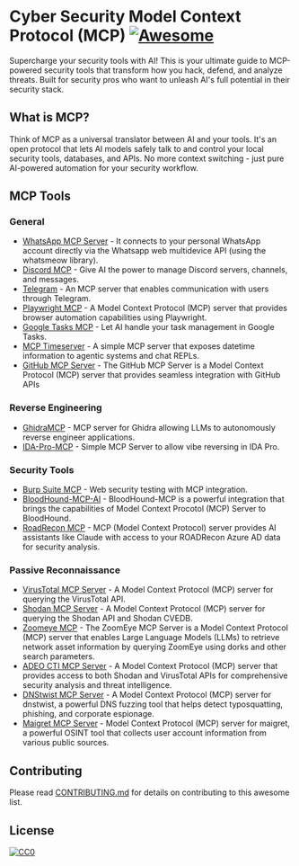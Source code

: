 # Cyber Security Model Context Protocol (MCP) [![Awesome](https://awesome.re/badge.svg)](https://awesome.re)
Supercharge your security tools with AI! This is your ultimate guide to MCP-powered security tools that transform how you hack, defend, and analyze threats. Built for security pros who want to unleash AI's full potential in their security stack.

## What is MCP?
Think of MCP as a universal translator between AI and your tools. It's an open protocol that lets AI models safely talk to and control your local security tools, databases, and APIs. No more context switching - just pure AI-powered automation for your security workflow.

## MCP Tools

### General
- [WhatsApp MCP Server](https://github.com/lharries/whatsapp-mcp) - It connects to your personal WhatsApp account directly via the Whatsapp web multidevice API (using the whatsmeow library).
- [Discord MCP](https://github.com/BurtTheCoder/mcp-discord) - Give AI the power to manage Discord servers, channels, and messages.
- [Telegram](https://github.com/qpd-v/mcp-communicator-telegram) - An MCP server that enables communication with users through Telegram. 
- [Playwright MCP](https://github.com/microsoft/playwright-mcp) - A Model Context Protocol (MCP) server that provides browser automation capabilities using Playwright.
- [Google Tasks MCP](https://github.com/BurtTheCoder/gtasks-mcp) - Let AI handle your task management in Google Tasks.
- [MCP Timeserver](https://github.com/SecretiveShell/MCP-timeserver) - A simple MCP server that exposes datetime information to agentic systems and chat REPLs.
- [GitHub MCP Server](https://github.com/github/github-mcp-server) - The GitHub MCP Server is a Model Context Protocol (MCP) server that provides seamless integration with GitHub APIs

### Reverse Engineering
- [GhidraMCP](https://github.com/LaurieWired/GhidraMCP) - MCP server for Ghidra allowing LLMs to autonomously reverse engineer applications.
- [IDA-Pro-MCP](https://github.com/mrexodia/ida-pro-mcp) - Simple MCP Server to allow vibe reversing in IDA Pro.

### Security Tools
- [Burp Suite MCP](https://github.com/PortSwigger/mcp-server) - Web security testing with MCP integration.
- [BloodHound-MCP-AI](https://github.com/MorDavid/BloodHound-MCP-AI) - BloodHound-MCP is a powerful integration that brings the capabilities of Model Context Procotol (MCP) Server to BloodHound.
- [RoadRecon MCP](https://github.com/atomicchonk/roadrecon_mcp_server) - MCP (Model Context Protocol) server provides AI assistants like Claude with access to your ROADRecon Azure AD data for security analysis.

### Passive Reconnaissance
- [VirusTotal MCP Server](https://github.com/BurtTheCoder/mcp-virustotal) - A Model Context Protocol (MCP) server for querying the VirusTotal API. 
- [Shodan MCP Server](https://github.com/BurtTheCoder/mcp-shodan) - A Model Context Protocol (MCP) server for querying the Shodan API and Shodan CVEDB.
- [Zoomeye MCP](https://github.com/zoomeye-ai/mcp_zoomeye) - ​The ZoomEye MCP Server is a Model Context Protocol (MCP) server that enables Large Language Models (LLMs) to retrieve network asset information by querying ZoomEye using dorks and other search parameters. 
- [ADEO CTI MCP Server](https://github.com/ADEOSec/mcp-shodan) - A Model Context Protocol (MCP) server that provides access to both Shodan and VirusTotal APIs for comprehensive security analysis and threat intelligence.
- [DNStwist MCP Server](https://github.com/BurtTheCoder/mcp-dnstwist) - A Model Context Protocol (MCP) server for dnstwist, a powerful DNS fuzzing tool that helps detect typosquatting, phishing, and corporate espionage.
- [Maigret MCP Server](https://github.com/BurtTheCoder/mcp-maigret) -  Model Context Protocol (MCP) server for maigret, a powerful OSINT tool that collects user account information from various public sources.

## Contributing
Please read [CONTRIBUTING.md](CONTRIBUTING.md) for details on contributing to this awesome list.

## License

[![CC0](https://mirrors.creativecommons.org/presskit/buttons/88x31/svg/cc-zero.svg)](https://creativecommons.org/publicdomain/zero/1.0) 
